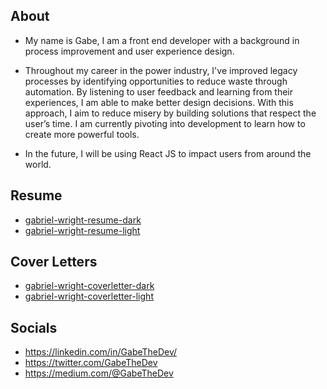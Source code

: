 About
-------------------------------
- My name is Gabe, I am a front end developer with a background in process improvement and user experience design. 

- Throughout my career in the power industry, I've improved legacy processes by identifying opportunities to reduce waste through automation. By listening to user feedback and learning from their experiences, I am able to make better design decisions. With this approach, I aim to reduce misery by building solutions that respect the user’s time. I am currently pivoting into development to learn how to create more powerful tools.

- In the future, I will be using React JS to impact users from around the world.

Resume
-------------------------------
- [gabriel-wright-resume-dark](https://github.com/gabrielwright1/gabrielwright1/files/8427585/wd40-gabriel-wright-resume-dark.pdf)
- [gabriel-wright-resume-light](https://github.com/gabrielwright1/gabrielwright1/files/8427587/wd40-gabriel-wright-resume-light.pdf)

Cover Letters
-------------------------------
- [gabriel-wright-coverletter-dark](https://github.com/gabrielwright1/gabrielwright1/files/8427594/wd40-gabriel-wright-coverletter-dark.pdf)
- [gabriel-wright-coverletter-light](https://github.com/gabrielwright1/gabrielwright1/files/8427595/wd40-gabriel-wright-coverletter-light.pdf)

Socials
-------------------------------
- https://linkedin.com/in/GabeTheDev/
- https://twitter.com/GabeTheDev
- https://medium.com/@GabeTheDev

<!---
gabrielwright1/gabrielwright1 is a ✨ special ✨ repository because its `README.md` (this file) appears on your GitHub profile.
You can click the Preview link to take a look at your changes.
--->
